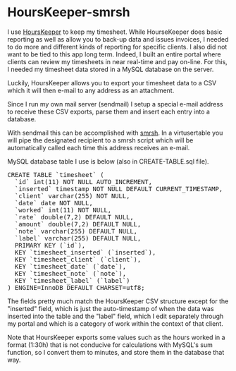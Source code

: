 # HoursKeeper-smrsh

I use <a href="https://itunes.apple.com/us/app/hours-keeper-time-tracking/id563155321?mt=8" target=_blank>HoursKeeper</a> to keep my timesheet.  While HourseKeeper does basic reporting as well as allow you to back-up data and issues invoices, I needed to do more and different kinds of reporting for specific clients.  I also did not want to be tied to this app long term.  Indeed, I built an entire portal where clients can review my timesheets in near real-time and pay on-line. For this, I needed my timesheet data stored in a MySQL database on the server.

Luckily, HoursKeeper allows you to export your timesheet data to a CSV which it will then e-mail to any address as an attachment.

Since I run my own mail server (sendmail) I setup a special e-mail address to receive these CSV exports, parse them and insert each entry into a database.

With sendmail this can be accomplished with <a href="http://www.tldp.org/LDP/solrhe/Securing-Optimizing-Linux-RH-Edition-v1.3/chap22sec182.html" target=_blank>smrsh</a>.  In a virtusertable you will pipe the designated recipient to a smrsh script which will be automatically called each time this address receives an e-mail.  

MySQL database table I use is below (also in CREATE-TABLE.sql file).

<pre>
CREATE TABLE `timesheet` (
  `id` int(11) NOT NULL AUTO_INCREMENT,
  `inserted` timestamp NOT NULL DEFAULT CURRENT_TIMESTAMP,
  `client` varchar(255) NOT NULL,
  `date` date NOT NULL,
  `worked` int(11) NOT NULL,
  `rate` double(7,2) DEFAULT NULL,
  `amount` double(7,2) DEFAULT NULL,
  `note` varchar(255) DEFAULT NULL,
  `label` varchar(255) DEFAULT NULL,
  PRIMARY KEY (`id`),
  KEY `timesheet_inserted` (`inserted`),
  KEY `timesheet_client` (`client`),
  KEY `timesheet_date` (`date`),
  KEY `timesheet_note` (`note`),
  KEY `timesheet_label` (`label`)
) ENGINE=InnoDB DEFAULT CHARSET=utf8;
</pre>

The fields pretty much match the HoursKeeper CSV structure except for the "inserted" field, which is just the auto-timestamp of when the data was inserted into the table and the "label" field, which I edit separately through my portal and which is a category of work within the context of that client.

Note that HoursKeeper exports some values such as the hours worked in a format (1:30h) that is not conducive for calculations with MySQL's sum function, so I convert them to minutes, and store them in the database that way.
